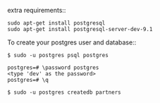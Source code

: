 extra requirements::

    sudo apt-get install postgresql
    sudo apt-get install postgresql-server-dev-9.1


To create your postgres user and database::

    $ sudo -u postgres psql postgres

    postgres=# \password postgres
    <type 'dev' as the password>
    postgres=# \q

    $ sudo -u postgres createdb partners